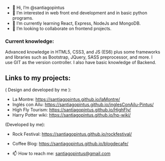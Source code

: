 - 👋 Hi, I’m @santiagopintus
- 👀 I’m interested in web front end development and in basic python programs.
- 🌱 I’m currently learning React, Express, NodeJs and MongoDB.
- 💞️ I’m looking to collaborate on frontend projects.

### Current knowledge:
Advanced knowledge in HTML5, CSS3, and JS (ES6) plus some frameworks and libraries such as Bootstrap, JQuery, SASS preprocessor, and more. I use GIT as the version controller. I also have basic knowledge of Backend.

## Links to my projects:
( Design and developed by me ):
- La Montre: https://santiagopintus.github.io/laMontre/
- Inglés con Ailu: https://santiagopintus.github.io/inglesConAilu-Pintus/
- High Fly Tourism: https://santiagopintus.github.io/HighFly/
- Harry Potter wiki: https://santiagopintus.github.io/hp-wiki/

(Developed by me):
- Rock Festival: https://santiagopintus.github.io/rockfestival/
- Coffee Blog: https://santiagopintus.github.io/blogdecafe/

- 📫 How to reach me: santiagopintus@gmail.com
